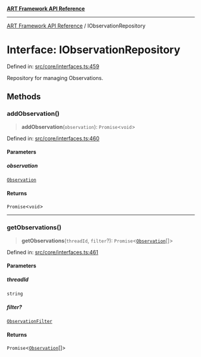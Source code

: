[**ART Framework API Reference**](../README.md)

***

[ART Framework API Reference](../README.md) / IObservationRepository

# Interface: IObservationRepository

Defined in: [src/core/interfaces.ts:459](https://github.com/hashangit/ART/blob/13d06b82b833201787abcae252aaec8212ec73f7/src/core/interfaces.ts#L459)

Repository for managing Observations.

## Methods

### addObservation()

> **addObservation**(`observation`): `Promise`\<`void`\>

Defined in: [src/core/interfaces.ts:460](https://github.com/hashangit/ART/blob/13d06b82b833201787abcae252aaec8212ec73f7/src/core/interfaces.ts#L460)

#### Parameters

##### observation

[`Observation`](Observation.md)

#### Returns

`Promise`\<`void`\>

***

### getObservations()

> **getObservations**(`threadId`, `filter`?): `Promise`\<[`Observation`](Observation.md)[]\>

Defined in: [src/core/interfaces.ts:461](https://github.com/hashangit/ART/blob/13d06b82b833201787abcae252aaec8212ec73f7/src/core/interfaces.ts#L461)

#### Parameters

##### threadId

`string`

##### filter?

[`ObservationFilter`](ObservationFilter.md)

#### Returns

`Promise`\<[`Observation`](Observation.md)[]\>
